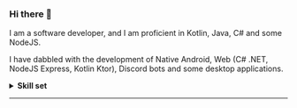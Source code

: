 <!--
**A-Flying-Poro/A-Flying-Poro** is a ✨ _special_ ✨ repository because its `README.md` (this file) appears on your GitHub profile.

Here are some ideas to get you started:

- 🔭 I’m currently working on ...
- 🌱 I’m currently learning ...
- 👯 I’m looking to collaborate on ...
- 🤔 I’m looking for help with ...
- 💬 Ask me about ...
- 📫 How to reach me: ...
- 😄 Pronouns: ...
- ⚡ Fun fact: ...
-->

### Hi there 👋

I am a software developer, and I am proficient in Kotlin, Java, C# and some NodeJS.

I have dabbled with the development of Native Android, Web (C# .NET, NodeJS Express, Kotlin Ktor), Discord bots and some desktop applications.

<details>
    <summary><b>Skill set</b></summary>
    Languages:
    <p align="left">
      <img title="Kotlin" alt="Kotlin" width="48px" height="48px" src="https://raw.githubusercontent.com/devicons/devicon/master/icons/kotlin/kotlin-original.svg" />
      <img title="Java" alt="Java" width="48px" height="48px" src="https://raw.githubusercontent.com/devicons/devicon/master/icons/java/java-original.svg" />
      <img title="C#" alt="C#" width="48px" height="48px" src="https://raw.githubusercontent.com/devicons/devicon/master/icons/csharp/csharp-original.svg" />
      <img title="JavaScript" alt="JavaScript" width="48px" height="48px" src="https://raw.githubusercontent.com/devicons/devicon/master/icons/javascript/javascript-original.svg" />
    </p>
    Toolkits & Environments:
    <p align="left">
      <img title="Android" alt="Android" width="48px" height="48px" src="https://raw.githubusercontent.com/devicons/devicon/master/icons/android/android-plain.svg" />
      <img title=".NET Core" alt=".NET Core" width="48px" height="48px" src="https://raw.githubusercontent.com/devicons/devicon/master/icons/dotnetcore/dotnetcore-original.svg" />
    </p>
</details>

---
